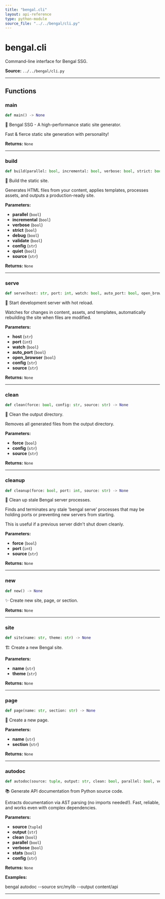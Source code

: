 ```yaml
---
title: "bengal.cli"
layout: api-reference
type: python-module
source_file: "../../bengal/cli.py"
---
```


# bengal.cli

Command-line interface for Bengal SSG.

**Source:** `../../bengal/cli.py`

---


## Functions

### main

```python
def main() -> None
```

🐯 Bengal SSG - A high-performance static site generator.

Fast & fierce static site generation with personality!


**Returns:** `None`





---
### build

```python
def build(parallel: bool, incremental: bool, verbose: bool, strict: bool, debug: bool, validate: bool, config: str, quiet: bool, source: str) -> None
```

🔨 Build the static site.

Generates HTML files from your content, applies templates,
processes assets, and outputs a production-ready site.

**Parameters:**

- **parallel** (`bool`)
- **incremental** (`bool`)
- **verbose** (`bool`)
- **strict** (`bool`)
- **debug** (`bool`)
- **validate** (`bool`)
- **config** (`str`)
- **quiet** (`bool`)
- **source** (`str`)

**Returns:** `None`





---
### serve

```python
def serve(host: str, port: int, watch: bool, auto_port: bool, open_browser: bool, config: str, source: str) -> None
```

🚀 Start development server with hot reload.

Watches for changes in content, assets, and templates,
automatically rebuilding the site when files are modified.

**Parameters:**

- **host** (`str`)
- **port** (`int`)
- **watch** (`bool`)
- **auto_port** (`bool`)
- **open_browser** (`bool`)
- **config** (`str`)
- **source** (`str`)

**Returns:** `None`





---
### clean

```python
def clean(force: bool, config: str, source: str) -> None
```

🧹 Clean the output directory.

Removes all generated files from the output directory.

**Parameters:**

- **force** (`bool`)
- **config** (`str`)
- **source** (`str`)

**Returns:** `None`





---
### cleanup

```python
def cleanup(force: bool, port: int, source: str) -> None
```

🔧 Clean up stale Bengal server processes.

Finds and terminates any stale 'bengal serve' processes that may be
holding ports or preventing new servers from starting.

This is useful if a previous server didn't shut down cleanly.

**Parameters:**

- **force** (`bool`)
- **port** (`int`)
- **source** (`str`)

**Returns:** `None`





---
### new

```python
def new() -> None
```

✨ Create new site, page, or section.


**Returns:** `None`





---
### site

```python
def site(name: str, theme: str) -> None
```

🏗️  Create a new Bengal site.

**Parameters:**

- **name** (`str`)
- **theme** (`str`)

**Returns:** `None`





---
### page

```python
def page(name: str, section: str) -> None
```

📄 Create a new page.

**Parameters:**

- **name** (`str`)
- **section** (`str`)

**Returns:** `None`





---
### autodoc

```python
def autodoc(source: tuple, output: str, clean: bool, parallel: bool, verbose: bool, stats: bool, config: str) -> None
```

📚 Generate API documentation from Python source code.

Extracts documentation via AST parsing (no imports needed!).
Fast, reliable, and works even with complex dependencies.

**Parameters:**

- **source** (`tuple`)
- **output** (`str`)
- **clean** (`bool`)
- **parallel** (`bool`)
- **verbose** (`bool`)
- **stats** (`bool`)
- **config** (`str`)

**Returns:** `None`


**Examples:**

bengal autodoc --source src/mylib --output content/api




---
